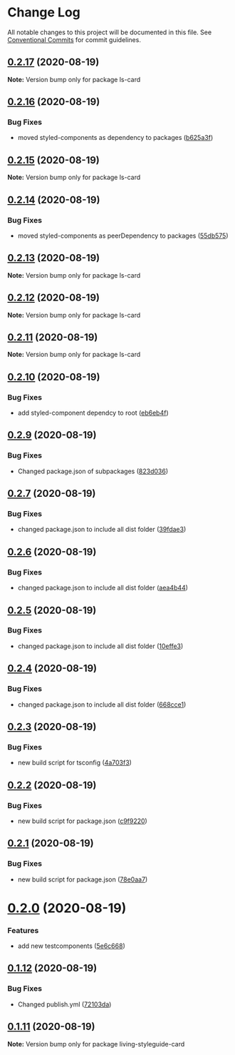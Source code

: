 # Change Log

All notable changes to this project will be documented in this file.
See [Conventional Commits](https://conventionalcommits.org) for commit guidelines.

## [0.2.17](https://github.com/julianiff/living-styleguide/compare/v0.2.16...v0.2.17) (2020-08-19)

**Note:** Version bump only for package ls-card





## [0.2.16](https://github.com/julianiff/living-styleguide/compare/v0.2.15...v0.2.16) (2020-08-19)


### Bug Fixes

* moved styled-components as dependency to packages ([b625a3f](https://github.com/julianiff/living-styleguide/commit/b625a3f62ea45268959de1914ebf29d72534bfef))





## [0.2.15](https://github.com/julianiff/living-styleguide/compare/v0.2.14...v0.2.15) (2020-08-19)

**Note:** Version bump only for package ls-card





## [0.2.14](https://github.com/julianiff/living-styleguide/compare/v0.2.13...v0.2.14) (2020-08-19)


### Bug Fixes

* moved styled-components as peerDependency to packages ([55db575](https://github.com/julianiff/living-styleguide/commit/55db57585d3fb1be891d97a007bc9e443c56121e))





## [0.2.13](https://github.com/julianiff/living-styleguide/compare/v0.2.12...v0.2.13) (2020-08-19)

**Note:** Version bump only for package ls-card





## [0.2.12](https://github.com/julianiff/living-styleguide/compare/v0.2.11...v0.2.12) (2020-08-19)

**Note:** Version bump only for package ls-card





## [0.2.11](https://github.com/julianiff/living-styleguide/compare/v0.2.10...v0.2.11) (2020-08-19)

**Note:** Version bump only for package ls-card





## [0.2.10](https://github.com/julianiff/living-styleguide/compare/v0.2.9...v0.2.10) (2020-08-19)


### Bug Fixes

* add styled-component dependcy to root ([eb6eb4f](https://github.com/julianiff/living-styleguide/commit/eb6eb4f8bbc741a0d96f3aa4915b7ce8ff520253))





## [0.2.9](https://github.com/julianiff/living-styleguide/compare/v0.2.8...v0.2.9) (2020-08-19)


### Bug Fixes

* Changed package.json of subpackages ([823d036](https://github.com/julianiff/living-styleguide/commit/823d03667fd077577e5025a9cbf9dab297bc17e6))





## [0.2.7](https://github.com/julianiff/living-styleguide/compare/v0.2.6...v0.2.7) (2020-08-19)


### Bug Fixes

* changed package.json to include all dist folder ([39fdae3](https://github.com/julianiff/living-styleguide/commit/39fdae3edac3704527660e970a7a51ff495d5305))





## [0.2.6](https://github.com/julianiff/living-styleguide/compare/v0.2.5...v0.2.6) (2020-08-19)


### Bug Fixes

* changed package.json to include all dist folder ([aea4b44](https://github.com/julianiff/living-styleguide/commit/aea4b4417ccf709cd0e608c38fb209aa260e084d))





## [0.2.5](https://github.com/julianiff/living-styleguide/compare/v0.2.4...v0.2.5) (2020-08-19)


### Bug Fixes

* changed package.json to include all dist folder ([10effe3](https://github.com/julianiff/living-styleguide/commit/10effe396cfcd655bddb207387e2f9b4d20de9cf))





## [0.2.4](https://github.com/julianiff/living-styleguide/compare/v0.2.3...v0.2.4) (2020-08-19)


### Bug Fixes

* changed package.json to include all dist folder ([668cce1](https://github.com/julianiff/living-styleguide/commit/668cce1d6c26377194d3699811a965aca2ccee88))





## [0.2.3](https://github.com/julianiff/living-styleguide/compare/v0.2.2...v0.2.3) (2020-08-19)


### Bug Fixes

* new build script for tsconfig ([4a703f3](https://github.com/julianiff/living-styleguide/commit/4a703f3792092d74e1bb1533c3e40155ef0d5c1e))





## [0.2.2](https://github.com/julianiff/living-styleguide/compare/v0.2.1...v0.2.2) (2020-08-19)


### Bug Fixes

* new build script for package.json ([c9f9220](https://github.com/julianiff/living-styleguide/commit/c9f9220dc6765da7e96c2f3938cf1be03cf8f2ff))





## [0.2.1](https://github.com/julianiff/living-styleguide/compare/v0.2.0...v0.2.1) (2020-08-19)


### Bug Fixes

* new build script for package.json ([78e0aa7](https://github.com/julianiff/living-styleguide/commit/78e0aa7e90853891a6f52061ec40fffb1177416b))





# [0.2.0](https://github.com/julianiff/living-styleguide/compare/v0.1.12...v0.2.0) (2020-08-19)


### Features

* add new testcomponents ([5e6c668](https://github.com/julianiff/living-styleguide/commit/5e6c668e60949fff33326b543922b45aa7094dbb))





## [0.1.12](https://github.com/julianiff/living-styleguide/compare/v0.1.11...v0.1.12) (2020-08-19)


### Bug Fixes

* Changed publish.yml ([72103da](https://github.com/julianiff/living-styleguide/commit/72103da913c78ffc4fbb644c9be75db8e99c9356))





## [0.1.11](https://github.com/julianiff/living-styleguide/compare/v0.1.10...v0.1.11) (2020-08-19)

**Note:** Version bump only for package living-styleguide-card
